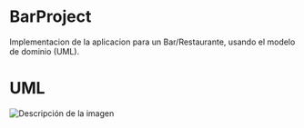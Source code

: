 # BarProject
Implementacion de la aplicacion para un Bar/Restaurante, usando el modelo de dominio (UML).

# UML
<image src="Bar/resources/uml_bar.png" alt="Descripción de la imagen">

